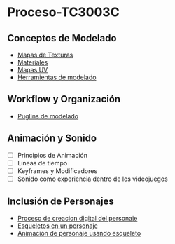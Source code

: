 # Proceso-TC3003C

## Conceptos de Modelado
- [Mapas de Texturas](/Conceptos%20de%20Modelado/ActMateriales)
- [Materiales](/Conceptos%20de%20Modelado/ActMateriales)
- [Mapas UV](/Conceptos%20de%20Modelado/ActMateriales)
- [Herramientas de modelado](/Conceptos%20de%20Modelado/ModeladoTXT)

## Workflow y Organización
- [Puglins de modelado](/Workflow%20y%20Organizacion/ActProBuilder)

## Animación y Sonido
- [ ] Principios de Animación
- [ ] Líneas de tiempo
- [ ] Keyframes y Modificadores
- [ ] Sonido como experiencia dentro de los videojuegos

## Inclusión de Personajes
- [Proceso de creacion digital del personaje](/Inclusion%20de%20Personajes/ActMoverPersonaje)
- [Esqueletos en un personaje](/Inclusion%20de%20Personajes/ActMoverPersonaje)
- [Animación de personaje usando esqueleto](/Inclusion%20de%20Personajes/ActMoverPersonaje)
